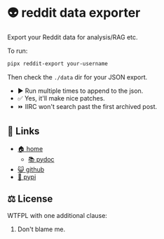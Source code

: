 # 👽 reddit data exporter

Export your Reddit data for analysis/RAG etc.

To run:

```bash
pipx reddit-export your-username
```

Then check the `./data` dir for your JSON export.

* ▶️ Run multiple times to append to the json.
* ✅ Yes, it'll make nice patches.
* ⏩ IIRC won't search past the first archived post.

## 🔗 Links

* [🏠 home](https://bitplane.net/dev/python/reddit-exporter)
  * [📚 pydoc](https://bitplane.net/dev/python/reddit-exporter/pydoc)
* [😺 github](https://github.com/bitplane/reddit-exporter)
* [🐍 pypi](https://pypi.org/project/reddit-exporter)

## ⚖️  License

WTFPL with one additional clause:

1. Don't blame me.

